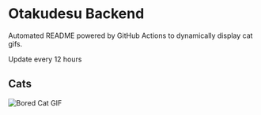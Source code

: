 # Otakudesu Backend

Automated README powered by GitHub Actions to dynamically display cat gifs.

 Update every 12 hours

## Cats

![Bored Cat GIF](https://media4.giphy.com/media/mlvseq9yvZhba/200.gif?cid=9acd02dakhbozm9humkzh3gdxnejd7metxxiduhd8n1tvhy2&ep=v1_gifs_search&rid=200.gif&ct=g)
